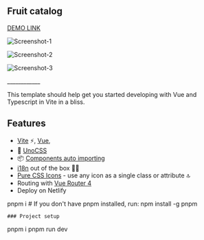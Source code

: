 <h2>Fruit catalog</h2>

[DEMO LINK](https://hilarious-eclair-32f1e3.netlify.app)

<p><img src="https://i.ibb.co/q0bpVrL/Screenshot-1.png" alt="Screenshot-1" border="0"></p>
<p><img src="https://i.ibb.co/LzfF6pC/Screenshot-2.png" alt="Screenshot-2" border="0"></p>
<p><img src="https://i.ibb.co/93ZQRpk/Screenshot-3.png" alt="Screenshot-3" border="0"></p>
____________

This template should help get you started developing with Vue and Typescript in Vite in a bliss.

## Features

- [Vite](https://github.com/vitejs/vite) ⚡️, [Vue](https://github.com/vuejs/vue),
- 💨 [UnoCSS](https://github.com/unocss/unocss)
- 📦 [Components auto importing](https://github.com/antfu/unplugin-vue-components)
- [i18n](https://github.com/intlify/vue-i18n-next) out of the box 👩‍🎨
- [Pure CSS Icons](https://github.com/unocss/unocss/tree/main/packages/preset-icons/) - use any icon as a single class or attribute 🔝
- Routing with [Vue Router 4](https://github.com/vuejs/vue-router-next)
- Deploy on Netlify


pnpm i # If you don't have pnpm installed, run: npm install -g pnpm
```
### Project setup

```
pnpm i
pnpm run dev